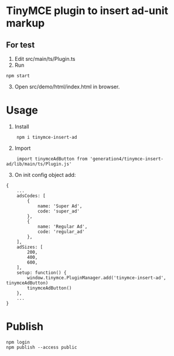 # TinyMCE plugin to insert ad-unit markup

## For test
1. Edit src/main/ts/Plugin.ts
2. Run
```
npm start
```
3. Open src/demo/html/index.html in browser.

# Usage
1. Install
```
    npm i tinymce-insert-ad
```
2. Import
```
    import tinymceAdButton from 'generation4/tinymce-insert-ad/lib/main/ts/Plugin.js'
```
3. On init config object add:
```
{
    ...
    adsCodes: [
        {
            name: 'Super Ad',
            code: 'super_ad'
        },
        {
            name: 'Regular Ad',
            code: 'regular_ad'
        },
    ],
    adSizes: [
        200,
        400,
        600,
    ],
    setup: function() {
        window.tinymce.PluginManager.add('tinymce-insert-ad', tinymceAdButton)
        tinymceAdButton()
    },
    ...
}
```

# Publish
```
npm login
npm publish --access public
```